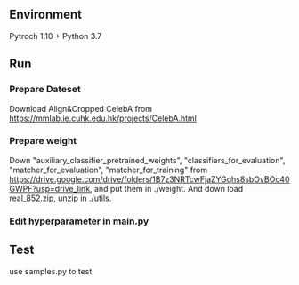 ##  Environment
Pytroch 1.10 + Python 3.7
## Run
### Prepare Dateset
Download Align&Cropped CelebA from https://mmlab.ie.cuhk.edu.hk/projects/CelebA.html
### Prepare weight
Down "auxiliary_classifier_pretrained_weights", "classifiers_for_evaluation", "matcher_for_evaluation", "matcher_for_training" from https://drive.google.com/drive/folders/1B7z3NRTcwFjaZYGqhs8sbOvBOc40GWPF?usp=drive_link, and put them in ./weight.
And down load real_852.zip, unzip in ./utils.
### Edit hyperparameter in main.py
## Test
use samples.py to test



